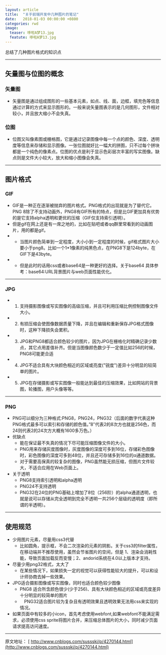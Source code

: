```yaml
---
layout: article
title:  "关于前端开发中几种图片的笔记"
date:   2018-01-03 00:00:00 +0800
categories: rwd
image: 
  teaser: 哆啦A梦13.jpg
  featute: 哆啦A梦13.jpg
---
```



总结了几种图片格式的知识点


---
## 矢量图与位图的概念
 
 
### 矢量图
 
 
 + 矢量图是通过组成图形的一些基本元素，如点、线、面，边框，填充色等信息通过计算的方式来显示图形的。一般来说矢量图表示的是几何图形，文件相对较小，并且放大缩小不会失真。
 

### 位图

+ 位图又叫像素图或栅格图，它是通过记录图像中每一个点的颜色、深度、透明度等信息来存储和显示图像。一张位图就好比一幅大的拼图，只不过每个拼块都是一个纯色的像素点。位图的优点是利于显示色彩层次丰富的写实图像。缺点则是文件大小较大，放大和缩小图像会失真。

---


## 图片格式

### GIF

+ GIF是一种正在逐渐被抛弃的图片格式。PNG格式的出现就是为了替代它。PNG 8除了不支持动画外，PNG8有GIF所有的特点，但是比GIF更加具有优势的是它支持alpha透明和更优的压缩（GIF仅支持索引透明）。
+ 但是gif在网上还是有一席之地的，比如在贴吧或者qq群里常看到的动画图片，用的都是gif。
+ * 当图片颜色简单到一定程度，大小小到一定程度的时候，gif格式图片大小要小于png8。比如一个1*1像素的纯黑色点，在PNG8下是124byte，在GIF下是43byte。
+ * 但是此时的话用css或者base64是一种更好的选择。关于base64 具体参考：base64:URL背景图片与web页面性能优化。

---

### JPG

+ 1. 支持摄影图像或写实图像的高级压缩，并且可利用压缩比例控制图像文件大小。
+ 2. 有损压缩会使图像数据质量下降，并且在编辑和重新保存JPG格式图像时，这种下降损失会累积。
+ 3. JPG和PNG8都适合颜色较少的图片，因为JPG在栅格化时精确记录少数点，其它点用差值补齐。但是当图像颜色数少于一定值比如256的时候，PNG8可能更合适
+ 4. JPG不适合具有大块颜色相近的区域或亮度("锐度")差异十分明显的较简单的图片。
+ 5. JPG在存储摄影或写实图像一般能达到最佳的压缩效果，比如网站的背景图，轮播图，用户头像等等。


---

### PNG

+ PNG可以细分为三种格式:PNG8，PNG24，PNG32（后面的数字代表这种PNG格式最多可以索引和存储的颜色值。”8″代表2的8次方也就是256色，而24则代表2的24次方大概有1600多万色。）
+ 优缺点
  * 能在保证最不失真的情况下尽可能压缩图像文件的大小。
  * PNG用来存储灰度图像时，灰度图像的深度可多到16位，存储彩色图像时，彩色图像的深度可多到48位，并且还可存储多到16位的α通道数据。
  *  对于需要高保真的较复杂的图像，PNG虽然能无损压缩，但图片文件较大，不适合应用在Web页面上。
 + 关于透明
   + PNG8支持索引透明和alpha透明
   + PNG24不支持透明
   + PNG32在24位的PNG基础上增加了8位（256阶）的alpha通道透明，也就是说可以存储从完全透明到完全不透明一共256个层级的透明度（即所谓的半透明）。
  

---


## 使用规范

+ 少用图片元素，尽量用css3代替
   + 比如圆角，提示框，不会二次渲染的元素的阴影。关于css3的filter属性，在移动端并不推荐使用，虽然会节省图片的空间，但是  1、渲染会消耗性能，导致页面加载反而变慢；2、andorid系统在4.0以上版本才支持。
+ 尽量少用png32格式，太大了
  + 在某些情况下，如果损失一定的视觉可以获得性能较大的提升，可以和设计师协商去掉一些效果。
+ JPG适合摄影图像或写实图像，同时也适合颜色较少图像
  + PNG8 适合所含颜色很少(少于256)、具有大块颜色相近的区域或亮度差异十分明显的较简单的图片
  + 　PNG32适合图片较为复杂且有透明效果且透明效果无法用css来实现的情况。
+ 如果页面中有较多的小icon，首先考虑使用webfont,如果webfont不能满足需求，必须使用css sprite将图片合并，来压缩总体图片的大小，同时减少页面请求提高访问速度。

---


原文地址： [ http://www.cnblogs.com/sussski/p/4270144.html](http://www.cnblogs.com/sussski/p/4270144.html)